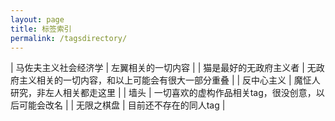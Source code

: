 ```yaml
---
layout: page
title: 标签索引
permalink: /tagsdirectory/
---
```


| 马佐夫主义社会经济学 | 左翼相关的一切内容 |
| 猫是最好的无政府主义者 | 无政府主义相关的一切内容，和以上可能会有很大一部分重叠 |
| 反中心主义 | 魔怔人研究，非左人相关都走这里 |
| 墙头 | 一切喜欢的虚构作品相关tag，很没创意，以后可能会改名 |
| 无限之棋盘 | 目前还不存在的同人tag |
